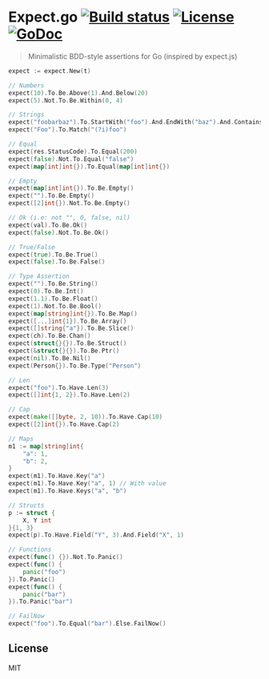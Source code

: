 # Expect.go  [![Build status][travis-image]][travis-url] [![License][license-image]][license-url] [![GoDoc][godoc-img]][godoc-url]
> Minimalistic BDD-style assertions for Go (inspired by expect.js)

```go
expect := expect.New(t)

// Numbers
expect(10).To.Be.Above(1).And.Below(20)
expect(5).Not.To.Be.Within(0, 4)

// Strings
expect("foobarbaz").To.StartWith("foo").And.EndWith("baz").And.Contains("bar")
expect("Foo").To.Match("(?i)foo")

// Equal
expect(res.StatusCode).To.Equal(200)
expect(false).Not.To.Equal("false")
expect(map[int]int{}).To.Equal(map[int]int{})

// Empty
expect(map[int]int{}).To.Be.Empty()
expect("").To.Be.Empty()
expect([2]int{}).Not.To.Be.Empty()

// Ok (i.e: not "", 0, false, nil)
expect(val).To.Be.Ok()
expect(false).Not.To.Be.Ok()

// True/False
expect(true).To.Be.True()
expect(false).To.Be.False()

// Type Assertion
expect("").To.Be.String()
expect(0).To.Be.Int()
expect(1.1).To.Be.Float()
expect(1).Not.To.Be.Bool()
expect(map[string]int{}).To.Be.Map()
expect([...]int{1}).To.Be.Array()
expect([]string{"a"}).To.Be.Slice()
expect(ch).To.Be.Chan()
expect(struct{}{}).To.Be.Struct()
expect(&struct{}{}).To.Be.Ptr()
expect(nil).To.Be.Nil()
expect(Person{}).To.Be.Type("Person")

// Len
expect("foo").To.Have.Len(3)
expect([]int{1, 2}).To.Have.Len(2)

// Cap
expect(make([]byte, 2, 10)).To.Have.Cap(10)
expect([2]int{}).To.Have.Cap(2)

// Maps
m1 := map[string]int{
	"a": 1,
	"b": 2,
}
expect(m1).To.Have.Key("a")
expect(m1).To.Have.Key("a", 1) // With value
expect(m1).To.Have.Keys("a", "b")

// Structs
p := struct {
	X, Y int
}{1, 3}
expect(p).To.Have.Field("Y", 3).And.Field("X", 1)

// Functions
expect(func() {}).Not.To.Panic()
expect(func() {
	panic("foo")
}).To.Panic()
expect(func() {
	panic("bar")
}).To.Panic("bar")

// FailNow
expect("foo").To.Equal("bar").Else.FailNow()
```

## License
MIT

[travis-image]: https://img.shields.io/travis/a8m/expect.svg?style=flat-square
[travis-url]: https://travis-ci.org/a8m/expect
[license-url]:   LICENSE
[license-image]: https://img.shields.io/badge/license-MIT-blue.svg?style=flat-square
[godoc-url]:     https://godoc.org/github.com/a8m/expect
[godoc-img]:     https://img.shields.io/badge/godoc-reference-blue.svg?style=flat-square
